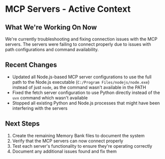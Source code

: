 # MCP Servers - Active Context

## What We're Working On Now
We're currently troubleshooting and fixing connection issues with the MCP servers. The servers were failing to connect properly due to issues with path configurations and command availability.

## Recent Changes
- Updated all Node.js-based MCP server configurations to use the full path to the Node.js executable (`C:/Program Files/nodejs/node.exe`) instead of just `node`, as the command wasn't available in the PATH
- Fixed the fetch server configuration to use Python directly instead of the `uvx` command which wasn't available
- Stopped all existing Python and Node.js processes that might have been interfering with the servers

## Next Steps
1. Create the remaining Memory Bank files to document the system
2. Verify that the MCP servers can now connect properly
3. Test each server's functionality to ensure they're operating correctly
4. Document any additional issues found and fix them